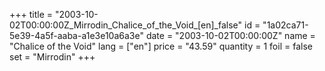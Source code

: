 +++
title = "2003-10-02T00:00:00Z_Mirrodin_Chalice_of_the_Void_[en]_false"
id = "1a02ca71-5e39-4a5f-aaba-a1e3e10a6a3e"
date = "2003-10-02T00:00:00Z"
name = "Chalice of the Void"
lang = ["en"]
price = "43.59"
quantity = 1
foil = false
set = "Mirrodin"
+++
